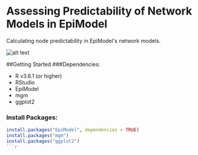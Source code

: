 # Assessing Predictability of Network Models in EpiModel
Calculating node predictability in EpiModel's network models.

![alt text](https://github.com/jimmyzhang2003/EpiModel_Network_Predictability/blob/master/images/epimodel_network_model.gif)


##Getting Started
###Dependencies:
- R v3.6.1 (or higher)
- RStudio
- EpiModel
- mgm
- ggplot2

### Install Packages:
```r
install.packages("EpiModel", dependencies = TRUE)
install.packages("mgm")
install.packages("ggplot2")
```r

